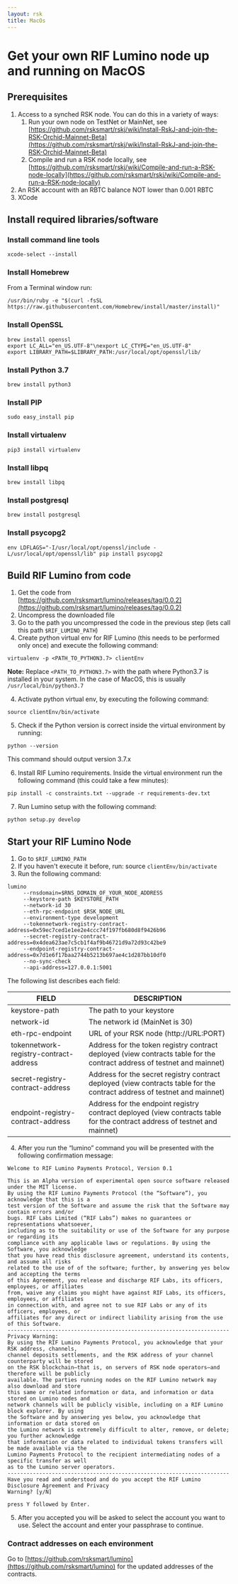 ```yaml
---
layout: rsk
title: MacOs
---
```


# Get your own RIF Lumino node up and running on MacOS

## Prerequisites

1. Access to a synched RSK node. You can do this in a variety of ways:
	1. Run your own node on TestNet or MainNet, see [https://github.com/rsksmart/rskj/wiki/Install-RskJ-and-join-the-RSK-Orchid-Mainnet-Beta](https://github.com/rsksmart/rskj/wiki/Install-RskJ-and-join-the-RSK-Orchid-Mainnet-Beta)
	2. Compile and run a RSK node locally, see [https://github.com/rsksmart/rskj/wiki/Compile-and-run-a-RSK-node-locally](https://github.com/rsksmart/rskj/wiki/Compile-and-run-a-RSK-node-locally)
2. An RSK account with an RBTC balance NOT lower than 0.001 RBTC
3. XCode

## Install required libraries/software

### Install command line tools

```
xcode-select --install
```

### Install Homebrew

From a Terminal window run:

```
/usr/bin/ruby -e "$(curl -fsSL https://raw.githubusercontent.com/Homebrew/install/master/install)"
```

### Install OpenSSL

```
brew install openssl
export LC_ALL="en_US.UTF-8"\nexport LC_CTYPE="en_US.UTF-8"
export LIBRARY_PATH=$LIBRARY_PATH:/usr/local/opt/openssl/lib/
```

### Install Python 3.7


```
brew install python3
```

### Install PIP

```
sudo easy_install pip
```

### Install virtualenv



```
pip3 install virtualenv
```

### Install libpq

```
brew install libpq
```

### Install postgresql

```
brew install postgresql
```

### Install psycopg2

```
env LDFLAGS="-I/usr/local/opt/openssl/include -L/usr/local/opt/openssl/lib" pip install psycopg2
```


## Build RIF Lumino from code

1. Get the code from [https://github.com/rsksmart/lumino/releases/tag/0.0.2](https://github.com/rsksmart/lumino/releases/tag/0.0.2)
2. Uncompress the downloaded file
2. Go to the path you uncompressed the code in the previous step (lets call this path `$RIF_LUMINO_PATH`)
3. Create python virtual env for RIF Lumino (this needs to be performed only once) and execute the following command:

```
virtualenv -p <PATH_TO_PYTHON3.7> clientEnv
```

**Note:**
Replace `<PATH_TO_PYTHON3.7>` with the path where Python3.7 is installed in your system. In the case of MacOS, this is usually `/usr/local/bin/python3.7`

4. Activate python virtual env, by executing the following command:

```
source clientEnv/bin/activate
```

5. Check if the Python version is correct inside the virtual environment by running:

```
python --version
```

This command should output version 3.7.x

6. Install RIF Lumino requirements. Inside the virtual environment run the following command (this could take a few minutes):

```
pip install -c constraints.txt --upgrade -r requirements-dev.txt
```

7. Run Lumino setup with the following command:

```
python setup.py develop
```

## Start your RIF Lumino Node

1. Go to `$RIF_LUMINO_PATH`
2. If you haven't execute it before, run: source ``clientEnv/bin/activate``
3. Run the following command:

```
lumino
	 --rnsdomain=$RNS_DOMAIN_OF_YOUR_NODE_ADDRESS
	 --keystore-path $KEYSTORE_PATH
	 --network-id 30
	 --eth-rpc-endpoint $RSK_NODE_URL
	 --environment-type development
	 --tokennetwork-registry-contract-address=0x59ec7ced1e1ee2e4ccc74f197fb680d8f9426b96
	 --secret-registry-contract-address=0x4dea623ae7c5cb1f4af9b46721d9a72d93c42be9
	 --endpoint-registry-contract-address=0x7d1e6f17baa2744b5213b697ae4c1d287bb10df0
	 --no-sync-check
	 --api-address=127.0.0.1:5001

```

The following list describes each field:

| FIELD                                  | DESCRIPTION                                                                                                                |
|----------------------------------------|----------------------------------------------------------------------------------------------------------------------------|
| keystore-path                          | The path to your keystore                                                                                                  |
| network-id                          | The network id (MainNet is 30)                                                                                                 |
| eth-rpc-endpoint                       | URL of your RSK node (http://URL:PORT)                                                                                     |
| tokennetwork-registry-contract-address | Address for the token registry contract deployed (view contracts table for the contract address of testnet and mainnet)    |
| secret-registry-contract-address       | Address for the secret registry contract deployed (view contracts table for the contract address of testnet and mainnet)   |
| endpoint-registry-contract-address     | Address for the endpoint registry contract deployed (view contracts table for the contract address of testnet and mainnet) |


4. After you run the “lumino” command you will be presented with the following confirmation message:

```
Welcome to RIF Lumino Payments Protocol, Version 0.1

This is an Alpha version of experimental open source software released under the MIT license.
By using the RIF Lumino Payments Protocol (the “Software”), you acknowledge that this is a 
test version of the Software and assume the risk that the Software may contain errors and/or 
bugs. RIF Labs Limited (“RIF Labs”) makes no guarantees or representations whatsoever, 
including as to the suitability or use of the Software for any purpose or regarding its 
compliance with any applicable laws or regulations. By using the Software, you acknowledge 
that you have read this disclosure agreement, understand its contents, and assume all risks 
related to the use of of the software; further, by answering yes below and accepting the terms 
of this Agreement, you release and discharge RIF Labs, its officers, employees, or affiliates 
from, waive any claims you might have against RIF Labs, its officers, employees, or affiliates 
in connection with, and agree not to sue RIF Labs or any of its officers, employees, or 
affiliates for any direct or indirect liability arising from the use of this Software. 
----------------------------------------------------------------------
Privacy Warning:
By using the RIF Lumino Payments Protocol, you acknowledge that your RSK address, channels, 
channel deposits settlements, and the RSK address of your channel counterparty will be stored 
on the RSK blockchain—that is, on servers of RSK node operators—and therefore will be publicly 
available. The parties running nodes on the RIF Lumino network may also download and store 
this same or related information or data, and information or data stored on Lumino nodes and 
network channels will be publicly visible, including on a RIF Lumino block explorer. By using 
the Software and by answering yes below, you acknowledge that information or data stored on 
the Lumino network is extremely difficult to alter, remove, or delete; you further acknowledge 
that information or data related to individual tokens transfers will be made available via the 
Lumino Payments Protocol to the recipient intermediating nodes of a specific transfer as well 
as to the Lumino server operators. 
----------------------------------------------------------------------
Have you read and understood and do you accept the RIF Lumino Disclosure Agreement and Privacy 
Warning? [y/N]

press Y followed by Enter.

```

5. After you accepted you will be asked to select the account you want to use. Select the account and enter your passphrase to continue.


### Contract addresses on each environment


Go to [https://github.com/rsksmart/lumino](https://github.com/rsksmart/lumino) for the updated addresses of the contracts.
